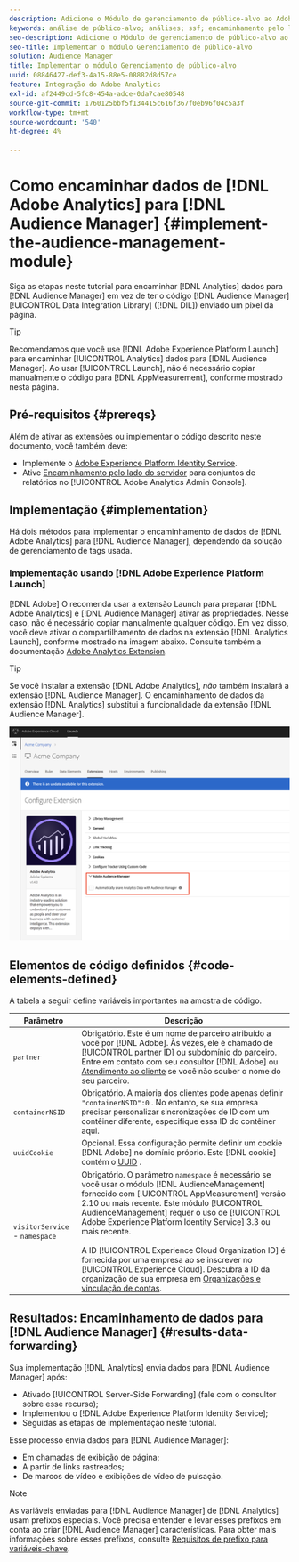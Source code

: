 ```yaml
---
description: Adicione o Módulo de gerenciamento de público-alvo ao Adobe Analytics AppMeasurement para encaminhar os dados do Analytics para o Audience Manager, em vez de ter o código de Data Integration Library de Audience Manager (DIL) para enviar um pixel da página.
keywords: análise de público-alvo; análises; ssf; encaminhamento pelo lado do servidor
seo-description: Adicione o Módulo de gerenciamento de público-alvo ao Adobe Analytics AppMeasurement para encaminhar os dados do Analytics para o Audience Manager, em vez de ter o código de Data Integration Library de Audience Manager (DIL) para enviar um pixel da página.
seo-title: Implementar o módulo Gerenciamento de público-alvo
solution: Audience Manager
title: Implementar o módulo Gerenciamento de público-alvo
uuid: 08846427-def3-4a15-88e5-08882d8d57ce
feature: Integração do Adobe Analytics
exl-id: af2449cd-5fc8-454a-adce-0da7cae80548
source-git-commit: 1760125bbf5f134415c616f367f0eb96f04c5a3f
workflow-type: tm+mt
source-wordcount: '540'
ht-degree: 4%

---
```


# Como encaminhar dados de [!DNL Adobe Analytics] para [!DNL Audience Manager] {#implement-the-audience-management-module}

Siga as etapas neste tutorial para encaminhar [!DNL Analytics] dados para [!DNL Audience Manager] em vez de ter o código [!DNL Audience Manager] [!UICONTROL Data Integration Library] ([!DNL DIL]) enviado um pixel da página.

>[!TIP]
>
>Recomendamos que você use [!DNL Adobe Experience Platform Launch] para encaminhar [!UICONTROL Analytics] dados para [!DNL Audience Manager]. Ao usar [!UICONTROL Launch], não é necessário copiar manualmente o código para [!DNL AppMeasurement], conforme mostrado nesta página.

## Pré-requisitos {#prereqs}

Além de ativar as extensões ou implementar o código descrito neste documento, você também deve:

* Implemente o [Adobe Experience Platform Identity Service](https://docs.adobe.com/content/help/en/id-service/using/home.html).
* Ative [Encaminhamento pelo lado do servidor](https://docs.adobe.com/help/en/analytics/admin/admin-tools/server-side-forwarding/ssf.html) para conjuntos de relatórios no [!UICONTROL Adobe Analytics Admin Console].

## Implementação {#implementation}

Há dois métodos para implementar o encaminhamento de dados de [!DNL Adobe Analytics] para [!DNL Audience Manager], dependendo da solução de gerenciamento de tags usada.

### Implementação usando [!DNL Adobe Experience Platform Launch]

[!DNL Adobe] O recomenda usar a extensão  [](https://docs.adobe.com/content/help/en/launch/using/overview.html) Launch para preparar  [!DNL Adobe Analytics] e  [!DNL Audience Manager] ativar as propriedades. Nesse caso, não é necessário copiar manualmente qualquer código. Em vez disso, você deve ativar o compartilhamento de dados na extensão [!DNL Analytics Launch], conforme mostrado na imagem abaixo. Consulte também a documentação [Adobe Analytics Extension](https://docs.adobe.com/content/help/en/launch/using/extensions-ref/adobe-extension/analytics-extension/overview.html#adobe-audience-manager).

>[!TIP]
>
>Se você instalar a extensão [!DNL Adobe Analytics], *não* também instalará a extensão [!DNL Audience Manager]. O encaminhamento de dados da extensão [!DNL Analytics] substitui a funcionalidade da extensão [!DNL Audience Manager].

![Como habilitar o compartilhamento de dados da extensão do Adobe Analytics para o Audience Manager](/help/using/integration/assets/analytics-to-aam.png)

## Elementos de código definidos {#code-elements-defined}

A tabela a seguir define variáveis importantes na amostra de código.

| Parâmetro | Descrição |
|--- |--- |
| `partner` | Obrigatório. Este é um nome de parceiro atribuído a você por [!DNL Adobe]. Às vezes, ele é chamado de [!UICONTROL partner ID] ou subdomínio do parceiro.  Entre em contato com seu consultor [!DNL Adobe] ou [Atendimento ao cliente](https://helpx.adobe.com/br/marketing-cloud/contact-support.html) se você não souber o nome do seu parceiro. |
| `containerNSID` | Obrigatório. A maioria dos clientes pode apenas definir `"containerNSID":0` . No entanto, se sua empresa precisar personalizar sincronizações de ID com um contêiner diferente, especifique essa ID do contêiner aqui. |
| `uuidCookie` | Opcional. Essa configuração permite definir um cookie [!DNL Adobe] no domínio próprio. Este [!DNL cookie] contém o [UUID](../../reference/ids-in-aam.md) . |
| `visitorService` - `namespace` | Obrigatório. O parâmetro `namespace` é necessário se você usar o módulo [!DNL AudienceManagement] fornecido com [!UICONTROL AppMeasurement] versão 2.10 ou mais recente. Este módulo [!UICONTROL AudienceManagement] requer o uso de [!UICONTROL Adobe Experience Platform Identity Service] 3.3 ou mais recente. <br><br>A ID  [!UICONTROL Experience Cloud Organization ID] é fornecida por uma empresa ao se inscrever no  [!UICONTROL Experience Cloud]. Descubra a ID da organização de sua empresa em [Organizações e vinculação de contas](https://docs.adobe.com/content/help/en/core-services/interface/manage-users-and-products/organizations.html). |

## Resultados: Encaminhamento de dados para [!DNL Audience Manager] {#results-data-forwarding}

Sua implementação [!DNL Analytics] envia dados para [!DNL Audience Manager] após:

* Ativado [!UICONTROL Server-Side Forwarding] (fale com o consultor sobre esse recurso);
* Implementou o [!DNL Adobe Experience Platform Identity Service];
* Seguidas as etapas de implementação neste tutorial.

Esse processo envia dados para [!DNL Audience Manager]:

* Em chamadas de exibição de página;
* A partir de links rastreados;
* De marcos de vídeo e exibições de vídeo de pulsação.

>[!NOTE]
>
>As variáveis enviadas para [!DNL Audience Manager] de [!DNL Analytics] usam prefixos especiais. Você precisa entender e levar esses prefixos em conta ao criar [!DNL Audience Manager] características. Para obter mais informações sobre esses prefixos, consulte [Requisitos de prefixo para variáveis-chave](../../features/traits/trait-variable-prefixes.md).
